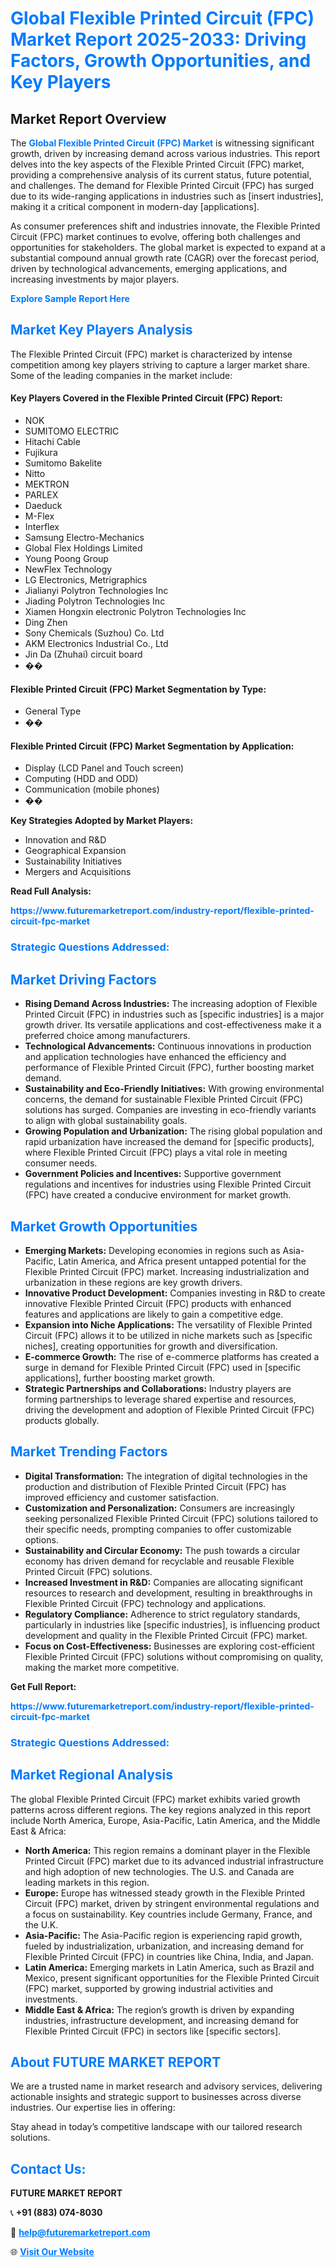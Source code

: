 <h1 style="color: #007BFF;">Global Flexible Printed Circuit (FPC) Market Report 2025-2033: Driving Factors, Growth Opportunities, and Key Players</h1>

<section id="overview">
<h2>Market Report Overview</h2>
<p>The <a href="https://www.futuremarketreport.com/industry-report/flexible-printed-circuit-fpc-market" style="color: #007BFF; text-decoration: none;"><strong>Global Flexible Printed Circuit (FPC) Market</strong></a> is witnessing significant growth, driven by increasing demand across various industries. This report delves into the key aspects of the Flexible Printed Circuit (FPC) market, providing a comprehensive analysis of its current status, future potential, and challenges. The demand for Flexible Printed Circuit (FPC) has surged due to its wide-ranging applications in industries such as [insert industries], making it a critical component in modern-day [applications].</p>
<p>As consumer preferences shift and industries innovate, the Flexible Printed Circuit (FPC) market continues to evolve, offering both challenges and opportunities for stakeholders. The global market is expected to expand at a substantial compound annual growth rate (CAGR) over the forecast period, driven by technological advancements, emerging applications, and increasing investments by major players.</p>
</section>

<section id="overview">
<p><a href="https://www.futuremarketreport.com/request-sample/reportId=118059" style="color: #007BFF; text-decoration: none;"><strong>Explore Sample Report Here</strong></a></p>
</section>

<section id="key-players">
<h2 style="color: #007BFF;">Market Key Players Analysis</h2>
<p>The Flexible Printed Circuit (FPC) market is characterized by intense competition among key players striving to capture a larger market share. Some of the leading companies in the market include:</p>
<h4>Key Players Covered in the Flexible Printed Circuit (FPC) Report:</h4>
<ul><li>NOK</li><li>SUMITOMO ELECTRIC</li><li>Hitachi Cable</li><li>Fujikura</li><li>Sumitomo Bakelite</li><li>Nitto</li><li>MEKTRON</li><li>PARLEX</li><li>Daeduck</li><li>M-Flex</li><li>Interflex</li><li>Samsung Electro-Mechanics</li><li>Global Flex Holdings Limited</li><li>Young Poong Group</li><li>NewFlex Technology</li><li>LG Electronics, Metrigraphics</li><li>Jialianyi Polytron Technologies Inc</li><li>Jiading Polytron Technologies Inc</li><li>Xiamen Hongxin electronic Polytron Technologies Inc</li><li>Ding Zhen</li><li>Sony Chemicals (Suzhou) Co. Ltd</li><li>AKM Electronics Industrial Co., Ltd</li><li>Jin Da (Zhuhai) circuit board</li><li>��</li></ul>
<h4>Flexible Printed Circuit (FPC) Market Segmentation by Type:</h4>
<ul><li>General Type</li><li>��</li></ul>

<h4>Flexible Printed Circuit (FPC) Market Segmentation by Application:</h4>
<ul><li>Display (LCD Panel and Touch screen)</li><li>Computing (HDD and ODD)</li><li>Communication (mobile phones)</li><li>��</li></ul>
<p><strong>Key Strategies Adopted by Market Players:</strong></p>
<ul>
<li>Innovation and R&D</li>
<li>Geographical Expansion</li>
<li>Sustainability Initiatives</li>
<li>Mergers and Acquisitions</li>
</ul>
</section>

<section>
<p><strong>Read Full Analysis: </strong></p><a href="https://www.futuremarketreport.com/industry-report/flexible-printed-circuit-fpc-market" style="color: #007BFF; text-decoration: none;"><strong>https://www.futuremarketreport.com/industry-report/flexible-printed-circuit-fpc-market</strong></a>
<h3 style="color: #007BFF;">Strategic Questions Addressed:</h3>
</section>

<section id="driving-factors">
<h2 style="color: #007BFF;">Market Driving Factors</h2>
<ul>
<li><strong>Rising Demand Across Industries:</strong> The increasing adoption of Flexible Printed Circuit (FPC) in industries such as [specific industries] is a major growth driver. Its versatile applications and cost-effectiveness make it a preferred choice among manufacturers.</li>
<li><strong>Technological Advancements:</strong> Continuous innovations in production and application technologies have enhanced the efficiency and performance of Flexible Printed Circuit (FPC), further boosting market demand.</li>
<li><strong>Sustainability and Eco-Friendly Initiatives:</strong> With growing environmental concerns, the demand for sustainable Flexible Printed Circuit (FPC) solutions has surged. Companies are investing in eco-friendly variants to align with global sustainability goals.</li>
<li><strong>Growing Population and Urbanization:</strong> The rising global population and rapid urbanization have increased the demand for [specific products], where Flexible Printed Circuit (FPC) plays a vital role in meeting consumer needs.</li>
<li><strong>Government Policies and Incentives:</strong> Supportive government regulations and incentives for industries using Flexible Printed Circuit (FPC) have created a conducive environment for market growth.</li>
</ul>
</section>

<section id="growth-opportunities">
<h2 style="color: #007BFF;">Market Growth Opportunities</h2>
<ul>
<li><strong>Emerging Markets:</strong> Developing economies in regions such as Asia-Pacific, Latin America, and Africa present untapped potential for the Flexible Printed Circuit (FPC) market. Increasing industrialization and urbanization in these regions are key growth drivers.</li>
<li><strong>Innovative Product Development:</strong> Companies investing in R&D to create innovative Flexible Printed Circuit (FPC) products with enhanced features and applications are likely to gain a competitive edge.</li>
<li><strong>Expansion into Niche Applications:</strong> The versatility of Flexible Printed Circuit (FPC) allows it to be utilized in niche markets such as [specific niches], creating opportunities for growth and diversification.</li>
<li><strong>E-commerce Growth:</strong> The rise of e-commerce platforms has created a surge in demand for Flexible Printed Circuit (FPC) used in [specific applications], further boosting market growth.</li>
<li><strong>Strategic Partnerships and Collaborations:</strong> Industry players are forming partnerships to leverage shared expertise and resources, driving the development and adoption of Flexible Printed Circuit (FPC) products globally.</li>
</ul>
</section>

<section id="trending-factors">
<h2 style="color: #007BFF;">Market Trending Factors</h2>
<ul>
<li><strong>Digital Transformation:</strong> The integration of digital technologies in the production and distribution of Flexible Printed Circuit (FPC) has improved efficiency and customer satisfaction.</li>
<li><strong>Customization and Personalization:</strong> Consumers are increasingly seeking personalized Flexible Printed Circuit (FPC) solutions tailored to their specific needs, prompting companies to offer customizable options.</li>
<li><strong>Sustainability and Circular Economy:</strong> The push towards a circular economy has driven demand for recyclable and reusable Flexible Printed Circuit (FPC) solutions.</li>
<li><strong>Increased Investment in R&D:</strong> Companies are allocating significant resources to research and development, resulting in breakthroughs in Flexible Printed Circuit (FPC) technology and applications.</li>
<li><strong>Regulatory Compliance:</strong> Adherence to strict regulatory standards, particularly in industries like [specific industries], is influencing product development and quality in the Flexible Printed Circuit (FPC) market.</li>
<li><strong>Focus on Cost-Effectiveness:</strong> Businesses are exploring cost-efficient Flexible Printed Circuit (FPC) solutions without compromising on quality, making the market more competitive.</li>
</ul>
</section>

<section>
<p><strong>Get Full Report: </strong></p><a href="https://www.futuremarketreport.com/industry-report/flexible-printed-circuit-fpc-market" style="color: #007BFF; text-decoration: none;"><strong>https://www.futuremarketreport.com/industry-report/flexible-printed-circuit-fpc-market</strong></a>
<h3 style="color: #007BFF;">Strategic Questions Addressed:</h3>
</section>


<section id="regional-analysis">
<h2 style="color: #007BFF;">Market Regional Analysis</h2>
<p>The global Flexible Printed Circuit (FPC) market exhibits varied growth patterns across different regions. The key regions analyzed in this report include North America, Europe, Asia-Pacific, Latin America, and the Middle East & Africa:</p>
<ul>
<li><strong>North America:</strong> This region remains a dominant player in the Flexible Printed Circuit (FPC) market due to its advanced industrial infrastructure and high adoption of new technologies. The U.S. and Canada are leading markets in this region.</li>
<li><strong>Europe:</strong> Europe has witnessed steady growth in the Flexible Printed Circuit (FPC) market, driven by stringent environmental regulations and a focus on sustainability. Key countries include Germany, France, and the U.K.</li>
<li><strong>Asia-Pacific:</strong> The Asia-Pacific region is experiencing rapid growth, fueled by industrialization, urbanization, and increasing demand for Flexible Printed Circuit (FPC) in countries like China, India, and Japan.</li>
<li><strong>Latin America:</strong> Emerging markets in Latin America, such as Brazil and Mexico, present significant opportunities for the Flexible Printed Circuit (FPC) market, supported by growing industrial activities and investments.</li>
<li><strong>Middle East & Africa:</strong> The region’s growth is driven by expanding industries, infrastructure development, and increasing demand for Flexible Printed Circuit (FPC) in sectors like [specific sectors].</li>
</ul>
</section>

<footer>
<h2 style="color: #007BFF;">About FUTURE MARKET REPORT</h2>
<p>We are a trusted name in market research and advisory services, delivering actionable insights and strategic support to businesses across diverse industries. Our expertise lies in offering:</p>

<p>Stay ahead in today’s competitive landscape with our tailored research solutions.</p>

<h2 style="color: #007BFF;">Contact Us:</h2>
<p><strong>FUTURE MARKET REPORT</strong></p>
<p>📞 <strong>+91 (883) 074-8030</strong></p>
<p>📧 <strong><a href="mailto:help@futuremarketreport.com" style="color: #007BFF;">help@futuremarketreport.com</a></strong></p>
<p>🌐 <strong><a href="https://www.futuremarketreport.com/" style="color: #007BFF;">Visit Our Website</a></strong></p>
</footer>